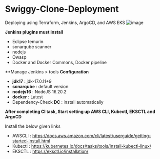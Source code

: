 # Swiggy-Clone-Deployment
Deploying using Terraform, Jenkins, ArgoCD, and AWS EKS
![image](https://github.com/user-attachments/assets/b96c6124-3c7f-4ab6-9470-15f042e2167e)


**Jenkins plugins must install**
- Eclipse temurin
- sonarqube scanner
- nodejs
- Owasp
- Docker and Docker Commons, Docker pipeline

**Manage Jenkins > tools **Configuration**
- **jdk17**            : jdk-17.0.11+9
- **sonarqube**        : default version
- **nodejs16**         : NodeJS 16.20.2
- **docker**           : Latest
- Dependency-Check
  **DC**               : install automatically 

**After completing CI task, Start setting up AWS CLI, Kubectl, EKSCTL and ArgoCD**

Install the below given links

- AWSCLI  : https://docs.aws.amazon.com/cli/latest/userguide/getting-started-install.html
- Kubectl : https://kubernetes.io/docs/tasks/tools/install-kubectl-linux/ 
- EKSCTL  : https://eksctl.io/installation/

